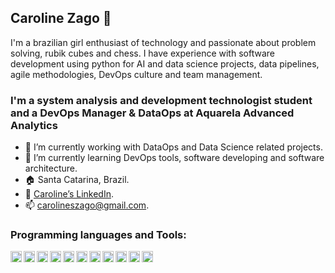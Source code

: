 ## Caroline Zago :space_invader:
I'm a brazilian girl enthusiast of technology and passionate about problem solving, rubik cubes and chess. I have experience with software development using python for AI and data science projects, data pipelines, agile methodologies, DevOps culture and team management. 

### I'm a system analysis and development technologist student and a DevOps Manager & DataOps at Aquarela Advanced Analytics  

- 🔭 I’m currently working with DataOps and Data Science related projects.
- 🌱 I’m currently learning DevOps tools, software developing and software architecture.
- :house: Santa Catarina, Brazil.
- :link: [Caroline’s LinkedIn](https://www.linkedin.com/in/caroline-zago/).
- 📫 carolineszago@gmail.com.


### Programming languages and Tools:
[<img align="left" alt="Python" width="18px" src="https://simpleicons.org/icons/python.svg" />](https://www.python.org/)
[<img align="left" alt="Docker" width="18px" src="https://simpleicons.org/icons/docker.svg" />](https://www.docker.com/)
[<img align="left" alt="Airflow" width="18px" src="https://simpleicons.org/icons/apacheairflow.svg" />](https://airflow.apache.org/)
[<img align="left" alt="PostgreSQL" width="18px" src="https://simpleicons.org/icons/postgresql.svg" />](https://www.postgresql.org/)
[<img align="left" alt="MongoDB" width="18px" src="https://simpleicons.org/icons/mongodb.svg" />](https://www.mongodb.com/)
[<img align="left" alt="HTML" width="18px" src="https://simpleicons.org/icons/html5.svg" />](https://html5.org/)
[<img align="left" alt="CSS" width="18px" src="https://simpleicons.org/icons/css3.svg" />](https://developer.mozilla.org/en-US/docs/Web/CSS)
[<img align="left" alt="Javascript" width="18px" src="https://simpleicons.org/icons/javascript.svg" />](https://www.javascript.com/)
[<img align="left" alt="JupyterNotebook" width="18px" src="https://simpleicons.org/icons/jupyter.svg" />](https://jupyter.org/)
[<img align="left" alt="Visual Studio Code" width="18px" src="http://simpleicons.org/icons/visualstudiocode.svg" />](https://code.visualstudio.com/)
[<img align="left" alt="Git" width="18px" src="https://simpleicons.org/icons/git.svg" />](https://git-scm.com/)
